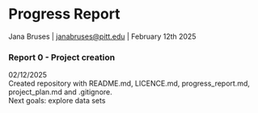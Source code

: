 # Progress Report
Jana Bruses | janabruses@pitt.edu | February 12th 2025

### Report 0 - Project creation
02/12/2025\
Created repository with README.md, LICENCE.md, progress_report.md, project_plan.md and .gitignore.\
Next goals: explore data sets